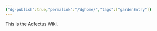 ```yaml
---
{"dg-publish":true,"permalink":"/dghome/","tags":["gardenEntry"]}
---
```


This is the Adfectus Wiki.